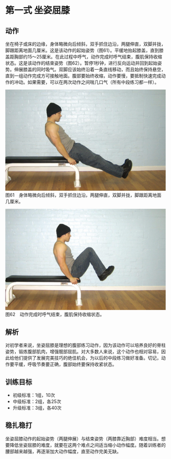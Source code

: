 # 第一式 坐姿屈膝

## 动作

坐在椅子或床的边缘，身体略微向后倾斜，双手抓住边沿，两腿伸直，双脚并拢，脚跟距离地面几厘米。这是该动作的起始姿势（图61）。平缓地抬起膝盖，直到膝盖距胸部约15～25厘米。在此过程中呼气，动作完成时呼气结束，腹肌保持收缩状态。这是该动作的结束姿势（图62）。暂停1秒钟，进行反向运动并回到起始姿势。伸展膝盖的同时吸气。双脚应该始终沿着一条直线移动，而且始终保持悬空，直到一组动作完成方可接触地面。腹部要始终收缩，动作要慢，要抵制快速完成动作的冲动。如果需要，可以在两次动作之间喘几口气（所有中段练习都一样）。

![坐姿屈膝](./.images/leg-raise-01.png)
图61　身体略微向后倾斜，双手抓住边沿，两腿伸直，双脚并拢，脚跟距离地面几厘米。

![坐姿屈膝](./.images/leg-raise-02.png)
图62　动作完成时呼气结束，腹肌保持收缩状态。

## 解析

对初学者来说，坐姿屈膝是理想的腹部练习动作，因为该动作可以培养良好的脊柱姿势，锻炼腹部肌肉，增强髋部屈肌。对大多数人来说，这个动作也相对容易，因此给他们提供了发展完美技巧的绝佳机会，为以后的中段练习做好准备。切记，动作要平缓，呼吸节奏要正确，腹部始终要保持收紧状态。

## 训练目标

* 初级标准：1组，10次
* 中级标准：2组，各25次
* 升级标准：3组，各40次

## 稳扎稳打

坐姿屈膝动作的起始姿势（两腿伸展）与结束姿势（两膝靠近胸部）难度相当。想要降低坐姿屈膝的难度，就要在这两个难点之间适当缩小动作幅度。随着训练者的腰部越来越强，再逐渐加大动作幅度，直至动作完美无缺。
